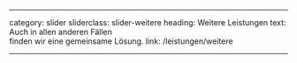 ---

category: slider
sliderclass: slider-weitere
heading: Weitere Leistungen
text: Auch in allen anderen Fällen<span class='spacer'></span><br /><span class='spacer'></span>finden wir eine gemeinsame Lösung.
link: /leistungen/weitere

---
